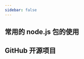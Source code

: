 ```yaml
---
sidebar: false
---
```


## 常用的 node.js 包的使用

<w-link-wrapper :links="
  [
    {label: 'qrcode', link: '/other/qrcode.html'},
    {label: 'axios', link: '/other/axios.html'},
    {label: 'lodash', link: '#'},
    {label: 'mathjs', link: '#'},
    {label: 'qs', link: '#'},
    {label: 'uuid', link: '/other/uuid.html'},
    {label: 'nrm', link: '/other/nrm.html'},
  ]
  " />

## GitHub 开源项目

<w-link-wrapper :links="
  [
    {label: '30 seconds of code', link: 'https://github.com/30-seconds/30-seconds-of-code',blank: true},
    {label: 'VueUse', link: 'https://github.com/vueuse/vueuse',blank: true},
  ]
" />

